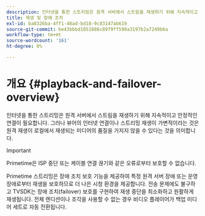 ```yaml
---
description: 인터넷을 통한 스트리밍은 원격 서버에서 스트림을 재생하기 위해 지속적이고 안정적인 연결이 필요합니다. 그러나 뷰어의 인터넷 연결이나 스트리밍 재생이 가변적이라는 것은 원격 재생이 로컬에서 재생되는 미디어의 품질을 가지지 않을 수 있다는 것을 의미합니다.
title: 재생 및 장애 조치
exl-id: ba8326ba-4ff1-46ad-bd18-9c83147ab619
source-git-commit: be43bbbd1051886c8979ff590a3197b2a7249b6a
workflow-type: tm+mt
source-wordcount: '161'
ht-degree: 0%

---
```


# 개요 {#playback-and-failover-overview}

인터넷을 통한 스트리밍은 원격 서버에서 스트림을 재생하기 위해 지속적이고 안정적인 연결이 필요합니다. 그러나 뷰어의 인터넷 연결이나 스트리밍 재생이 가변적이라는 것은 원격 재생이 로컬에서 재생되는 미디어의 품질을 가지지 않을 수 있다는 것을 의미합니다.

>[!IMPORTANT]
>
>Primetime은 ISP 중단 또는 케이블 연결 끊기와 같은 오류로부터 보호할 수 없습니다.

Primetime 스트리밍은 장애 조치 보호 기능을 제공하여 특정 원격 서버 장애 또는 운영 장애로부터 재생을 보호하므로 더 나은 시청 환경을 제공합니다. 전송 문제에도 불구하고 TVSDK는 장애 조치(failover) 보호를 구현하여 재생 중단을 최소화하고 원활하게 재생됩니다. 전체 렌디션이나 조각을 사용할 수 없는 경우 비디오 플레이어가 백업 미디어 세트로 자동 전환됩니다.

